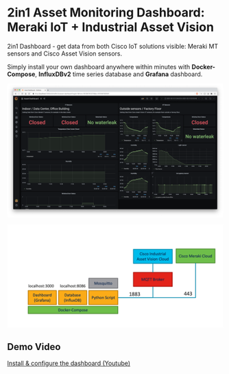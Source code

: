 2in1 Asset Monitoring Dashboard: Meraki IoT + Industrial Asset Vision
=====================================

2in1 Dashboard - get data from both Cisco IoT solutions visible: Meraki MT sensors and Cisco Asset Vision sensors.

Simply install your own dashboard anywhere within minutes with **Docker-Compose**, **InfluxDBv2** time series database and **Grafana** dashboard.

![](images/grafana-dashboard.png)

![](images/architecture.png)

## Demo Video
[Install & configure the dashboard (Youtube)](https://youtu.be/XDs7jbah5L8)

